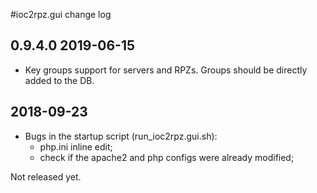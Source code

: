 #ioc2rpz.gui change log

## 0.9.4.0 2019-06-15
- Key groups support for servers and RPZs. Groups should be directly added to the DB. 

## 2018-09-23
- Bugs in the startup script (run_ioc2rpz.gui.sh):
	- php.ini inline edit;
	- check if the apache2 and php configs were already modified;

Not released yet.